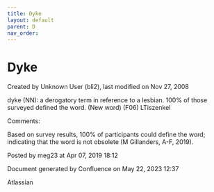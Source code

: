 ```yaml
---
title: Dyke
layout: default
parent: D
nav_order:
---
```


# Dyke

Created by  Unknown User (bli2), last modified on Nov 27, 2008

dyke (NN): a derogatory term in reference to a lesbian. 100% of those surveyed defined the word. (New word) (F06) LTiszenkel

Comments:

Based on survey results, 100% of participants could define the word; indicating that the word is not obsolete (M Gillanders, A-F, 2019).

Posted by meg23 at Apr 07, 2019 18:12

Document generated by Confluence on May 22, 2023 12:37

Atlassian
